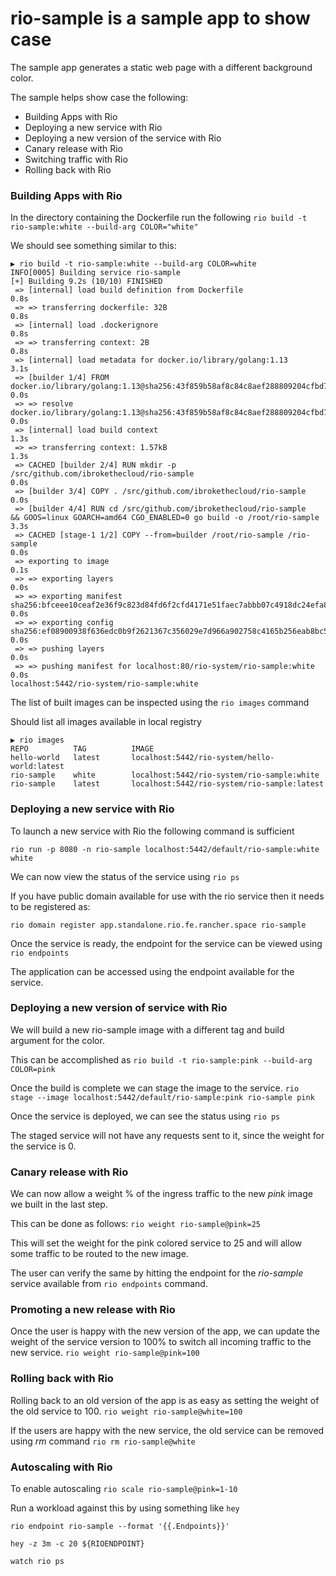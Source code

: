  # rio-sample is a sample app to show case

The sample app generates a static web page with a different background color.

The sample helps show case the following:

- Building Apps with Rio
- Deploying a new service with Rio
- Deploying a new version of the service with Rio
- Canary release with Rio
- Switching traffic with Rio
- Rolling back with Rio

### Building Apps with Rio
In the directory containing the Dockerfile run the following
`rio build -t rio-sample:white --build-arg COLOR="white"`

We should see something similar to this:
```
▶ rio build -t rio-sample:white --build-arg COLOR=white
INFO[0005] Building service rio-sample
[+] Building 9.2s (10/10) FINISHED
 => [internal] load build definition from Dockerfile                                                                                                                                                                                                                            0.8s
 => => transferring dockerfile: 32B                                                                                                                                                                                                                                             0.8s
 => [internal] load .dockerignore                                                                                                                                                                                                                                               0.8s
 => => transferring context: 2B                                                                                                                                                                                                                                                 0.8s
 => [internal] load metadata for docker.io/library/golang:1.13                                                                                                                                                                                                                  3.1s
 => [builder 1/4] FROM docker.io/library/golang:1.13@sha256:43f859b58af8c84c8aef288809204cfbd7cb88dbd4b0cf473dd4fb86693403ad                                                                                                                                                    0.0s
 => => resolve docker.io/library/golang:1.13@sha256:43f859b58af8c84c8aef288809204cfbd7cb88dbd4b0cf473dd4fb86693403ad                                                                                                                                                            0.0s
 => [internal] load build context                                                                                                                                                                                                                                               1.3s
 => => transferring context: 1.57kB                                                                                                                                                                                                                                             1.3s
 => CACHED [builder 2/4] RUN mkdir -p /src/github.com/ibrokethecloud/rio-sample                                                                                                                                                                                                 0.0s
 => [builder 3/4] COPY . /src/github.com/ibrokethecloud/rio-sample                                                                                                                                                                                                              0.0s
 => [builder 4/4] RUN cd /src/github.com/ibrokethecloud/rio-sample     && GOOS=linux GOARCH=amd64 CGO_ENABLED=0 go build -o /root/rio-sample                                                                                                                                    3.3s
 => CACHED [stage-1 1/2] COPY --from=builder /root/rio-sample /rio-sample                                                                                                                                                                                                       0.0s
 => exporting to image                                                                                                                                                                                                                                                          0.1s
 => => exporting layers                                                                                                                                                                                                                                                         0.0s
 => => exporting manifest sha256:bfceee10ceaf2e36f9c823d84fd6f2cfd4171e51faec7abbb07c4918dc24efa8                                                                                                                                                                               0.0s
 => => exporting config sha256:ef08900938f636edc0b9f2621367c356029e7d966a902758c4165b256eab8bc5                                                                                                                                                                                 0.0s
 => => pushing layers                                                                                                                                                                                                                                                           0.0s
 => => pushing manifest for localhost:80/rio-system/rio-sample:white                                                                                                                                                                                                            0.0s
localhost:5442/rio-system/rio-sample:white
```

The list of built images can be inspected using the `rio images` command

Should list all images available in local registry

```
▶ rio images
REPO          TAG          IMAGE
hello-world   latest       localhost:5442/rio-system/hello-world:latest
rio-sample    white        localhost:5442/rio-system/rio-sample:white
rio-sample    latest       localhost:5442/rio-system/rio-sample:latest
```

### Deploying a new service with Rio
To launch a new service with Rio the following command is sufficient

`rio run -p 8080 -n rio-sample localhost:5442/default/rio-sample:white white`

We can now view the status of the service using `rio ps`

If you have public domain available for use with the rio service then it needs to be registered as:

`rio domain register app.standalone.rio.fe.rancher.space rio-sample`

Once the service is ready, the endpoint for the service can be viewed using `rio endpoints`

The application can be accessed using the endpoint available for the service.

### Deploying a new version of service with Rio
We will build a new rio-sample image with a different tag and build argument for the color.

This can be accomplished as
`rio build -t rio-sample:pink --build-arg COLOR=pink`

Once the build is complete we can stage the image to the service.
`rio stage --image localhost:5442/default/rio-sample:pink rio-sample pink`

Once the service is deployed, we can see the status using `rio ps`

The staged service will not have any requests sent to it, since the weight for the service is 0.

### Canary release with Rio
We can now allow a weight % of the ingress traffic to the new *pink* image we built in the last step.

This can be done as follows:
`rio weight rio-sample@pink=25`

This will set the weight for the pink colored service to 25 and will allow some traffic to be routed to the new image.

The user can verify the same by hitting the endpoint for the *rio-sample* service available from `rio endpoints` command.

### Promoting a new release with Rio
Once the user is happy with the new version of the app, we can update the weight of the service version to 100% to switch all incoming traffic to the new service.
`rio weight rio-sample@pink=100`

### Rolling back with Rio
Rolling back to an old version of the app is as easy as setting the weight of the old service to 100.
`rio weight rio-sample@white=100`

If the users are happy with the new service, the old service can be removed using *rm* command
`rio rm rio-sample@white`

### Autoscaling with Rio
To enable autoscaling
`rio scale rio-sample@pink=1-10`

Run a workload against this by using something like `hey`

```
rio endpoint rio-sample --format '{{.Endpoints}}'

hey -z 3m -c 20 ${RIOENDPOINT}

watch rio ps
```
